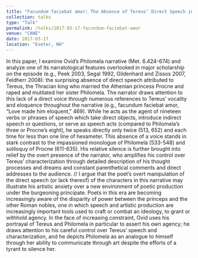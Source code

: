 ```yaml
---
title: "Facundum faciebat amor: The Absence of Tereus’ Direct Speech in Ovid’s Metamorphoses 6"
collection: talks
type: "Talk"
permalink: /talks/2017-03-17-facundum-faciebat-amor
venue: "CANE"
date: 2017-03-17
location: "Exeter, NH"
---
```


In this paper, I examine Ovid’s Philomela narrative (Met. 6.424-674) and analyze one of its narratological features overlooked in major scholarship on the episode (e.g., Peek 2003, Segal 1992, Gildenhard and Zissos 2007, Feldherr 2008): the surprising absence of direct speech attributed to Tereus, the Thracian king who married the Athenian princess Procne and raped and mutilated her sister Philomela. The narrator draws attention to this lack of a direct voice through numerous references to Tereus’ vocality and eloquence throughout the narrative (e.g., facundum faciebat amor, “Love made him eloquent,” 469). While he acts as the agent of nineteen verbs or phrases of speech which take direct objects, introduce indirect speech or questions, or serve as speech acts (compared to Philomela’s three or Procne’s eight), he speaks directly only twice (513, 652) and each time for less than one line of hexameter. This absence of a voice stands in stark contrast to the impassioned monologue of Philomela (533-548) and soliloquy of Procne (611-635). His relative silence is further brought into relief by the overt presence of the narrator, who amplifies his control over Tereus’ characterization through detailed description of his thought processes and dreams and constant parenthetical comments and direct addresses to the audience. // I argue that the poet’s overt manipulation of the direct speech (or lack thereof) of the characters in this narrative may illustrate his artistic anxiety over a new environment of poetic production under the burgeoning principate. Poets in this era are becoming increasingly aware of the disparity of power between the princeps and the other Roman nobles, one in which speech and artistic production are increasingly important tools used to craft or combat an ideology, to grant or withhold agency. In the face of increasing constraint, Ovid uses his portrayal of Tereus and Philomela in particular to assert his own agency; he draws attention to his careful control over Tereus’ speech and characterization, and he depicts Philomela as an analogue to himself through her ability to communicate through art despite the efforts of a tyrant to silence her.
